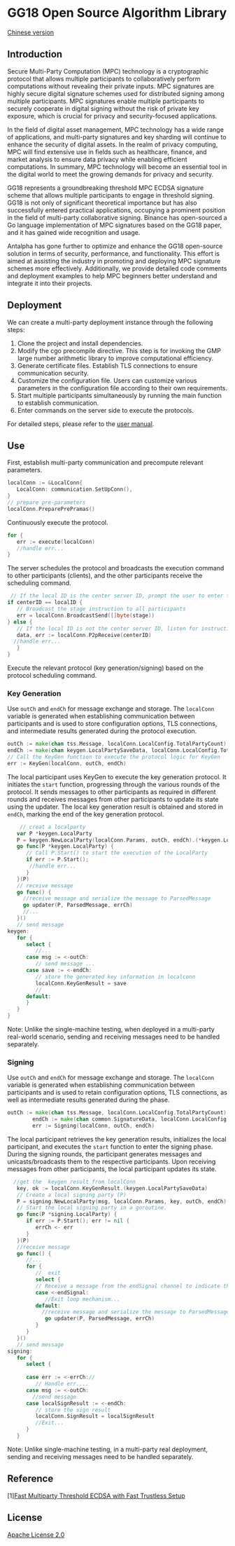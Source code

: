 # GG18 Open Source Algorithm Library

[Chinese version](https://github.com/antalpha-com/MPC_ECDSA_GG18/blob/master/doc/README.md)

## Introduction

Secure Multi-Party Computation (MPC) technology is a cryptographic protocol that allows multiple participants to collaboratively perform computations without revealing their private inputs. MPC signatures are highly secure digital signature schemes used for distributed signing among multiple participants. MPC signatures enable multiple participants to securely cooperate in digital signing without the risk of private key exposure, which is crucial for privacy and security-focused applications.

In the field of digital asset management, MPC technology has a wide range of applications, and multi-party signatures and key sharding will continue to enhance the security of digital assets. In the realm of privacy computing, MPC will find extensive use in fields such as healthcare, finance, and market analysis to ensure data privacy while enabling efficient computations. In summary, MPC technology will become an essential tool in the digital world to meet the growing demands for privacy and security.

GG18 represents a groundbreaking threshold MPC ECDSA signature scheme that allows multiple participants to engage in threshold signing. GG18 is not only of significant theoretical importance but has also successfully entered practical applications, occupying a prominent position in the field of multi-party collaborative signing. Binance has open-sourced a Go language implementation of MPC signatures based on the GG18 paper, and it has gained wide recognition and usage.

Antalpha has gone further to optimize and enhance the GG18 open-source solution in terms of security, performance, and functionality. This effort is aimed at assisting the industry in promoting and deploying MPC signature schemes more effectively. Additionally, we provide detailed code comments and deployment examples to help MPC beginners better understand and integrate it into their projects.

## Deployment

We can create a multi-party deployment instance through the following steps:

1. Clone the project and install dependencies.
2. Modify the cgo precompile directive. This step is for invoking the GMP large number arithmetic library to improve computational efficiency.
3. Generate certificate files. Establish TLS connections to ensure communication security.
4. Customize the configuration file. Users can customize various parameters in the configuration file according to their own requirements.
5. Start multiple participants simultaneously by running the main function to establish communication.
6. Enter commands on the server side to execute the protocols.

For detailed steps, please refer to the [user manual](https://github.com/antalpha-com/MPC_ECDSA_GG18/blob/master/doc/User%20Manual_gg18).



## Use

First, establish multi-party communication and precompute relevant parameters.

```go
localConn := &LocalConn{
   LocalConn: communication.SetUpConn(),
}
// prepare pre-parameters
localConn.PreparePrePramas()
```

Continuously execute the protocol.

```go
for {
   err := execute(localConn)
   //handle err...
}
```

The server schedules the protocol and broadcasts the execution command to other participants (clients), and the other participants receive the scheduling command.

```go
 // If the local ID is the center server ID, prompt the user to enter the stage of the protocol.
if centerID == localID {
   // Broadcast the stage instruction to all participants
   err = localConn.BroadcastSend([]byte(stage))
} else {
   // If the local ID is not the center server ID, listen for instructions from the center server.
   data, err := localConn.P2pReceive(centerID)
  //handle err...
   }
}
```

Execute the relevant protocol (key generation/signing) based on the protocol scheduling command.

### Key Generation

Use `outCh` and `endCh` for message exchange and storage. The `localConn` variable is generated when establishing communication between participants and is used to store configuration options, TLS connections, and intermediate results generated during the protocol execution.

```go
outCh := make(chan tss.Message, localConn.LocalConfig.TotalPartyCount)
endCh := make(chan keygen.LocalPartySaveData, localConn.LocalConfig.TotalPartyCount)
// Call the KeyGen function to execute the protocol logic for KeyGen
err := KeyGen(localConn, outCh, endCh)
```

The local participant uses KeyGen to execute the key generation protocol. It initiates the `start` function, progressing through the various rounds of the protocol. It sends messages to other participants as required in different rounds and receives messages from other participants to update its state using the updater. The local key generation result is obtained and stored in `endCh`, marking the end of the key generation protocol.

```go
    // creat a localparty
   var P *keygen.LocalParty
   P = keygen.NewLocalParty(localConn.Params, outCh, endCh).(*keygen.LocalParty)
   go func(P *keygen.LocalParty) {
      // Call P.Start() to start the execution of the LocalParty
      if err := P.Start(); 
       //handle err...
      }
   }(P)
   // receive message
   go func() {
     //receive message and serialize the message to ParsedMessage
     go updater(P, ParsedMessage, errCh)
     //...
   }()
   // send message
keygen:
   for {
      select {
         //...
      case msg := <-outCh:
         // send message ...
      case save := <-endCh: 
         // store the generated key information in localconn
         localConn.KeyGenResult = save
         //
      default:
      }
   }
}
```

Note: Unlike the single-machine testing, when deployed in a multi-party real-world scenario, sending and receiving messages need to be handled separately.

### Signing

Use `outCh` and `endCh` for message exchange and storage. The `localConn` variable is generated when establishing communication between participants and is used to retain configuration options, TLS connections, as well as intermediate results generated during the phase.

```go
outCh := make(chan tss.Message, localConn.LocalConfig.TotalPartyCount)
		endCh := make(chan common.SignatureData, localConn.LocalConfig.TotalPartyCount)
		err := Signing(localConn, outCh, endCh)
```

The local participant retrieves the key generation results, initializes the local participant, and executes the `start` function to enter the signing phase. During the signing rounds, the participant generates messages and unicasts/broadcasts them to the respective participants. Upon receiving messages from other participants, the local participant updates its state.

```go
  //get the  keygen result from localConn
   key, ok := localConn.KeyGenResult.(keygen.LocalPartySaveData)
   // Create a local signing party (P)
   P = signing.NewLocalParty(msg, localConn.Params, key, outCh, endCh).(*signing.LocalParty)
   // Start the local signing party in a goroutine.
   go func(P *signing.LocalParty) {
      if err := P.Start(); err != nil {
         errCh <- err
      }
   }(P)
   //receive message
   go func() {
      //...
      for {
         //  exit
         select {
         // Receive a message from the endSignal channel to indicate that the function has finished.
         case <-endSignal:
            //Exit loop mechanism...
         default:
           //receive message and serialize the message to ParsedMessage
            go updater(P, ParsedMessage, errCh)
         }
      }
   }()
   // send message 
signing:
   for {
      select {
      
      case err := <-errCh://
         // Handle err....
      case msg := <-outCh:
        //send message
      case localSignResult := <-endCh:
         // store the sign result
         localConn.SignResult = localSignResult
         //Exit...
      }
   }
```

Note: Unlike single-machine testing, in a multi-party real deployment, sending and receiving messages need to be handled separately.

## Reference

\[1\][Fast Multiparty Threshold ECDSA with Fast Trustless Setup]( https://eprint.iacr.org/2019/114.pdf)

## License

[Apache License 2.0](https://github.com/antalpha-com/MPC_ECDSA_GG18/blob/master/LICENSE)

